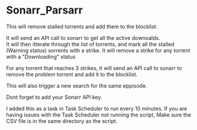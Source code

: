 # Sonarr_Parsarr

This will remove stalled torrents and add them to the blocklist.

It will send an API call to sonarr to get all the active downoalds.  
It will then itterate through the list of torrents, and mark all the stalled (Warning status) sorrents with a strike.
It will remove a strike for any torrent with a "Downloading" status

For any torrent that reaches 3 strikes, it will send an API call to sonarr to remove the problem torrent and add it to the blocklist.

This will also trigger a new search for the same eppisode.


Dont forget to add your Sonarr API key.

I added this as a task in Task Scheduler to run every 10 minutes.
If you are having issues with the Task Scheduler not running the script, Make sure the CSV file is in the same directory as the script.  
